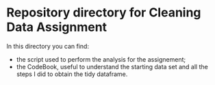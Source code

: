 # Repository directory for Cleaning Data Assignment

In this directory you can find:

- the script used to perform the analysis for the assignement; 
- the CodeBook, useful to understand the starting data set and all the steps I did to obtain the tidy dataframe. 

